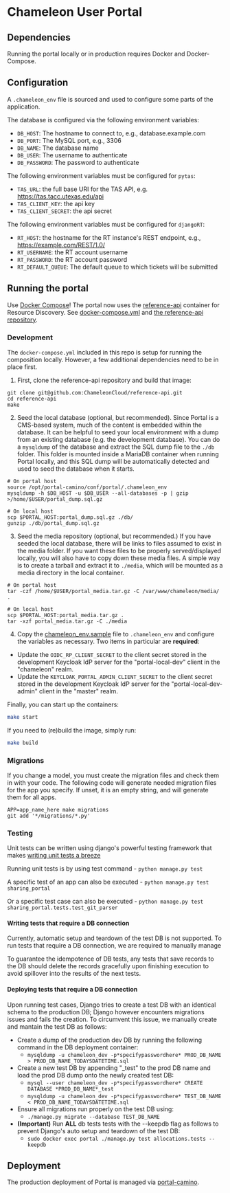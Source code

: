 # Chameleon User Portal

## Dependencies

Running the portal locally or in production requires Docker and Docker-Compose.

## Configuration

A `.chameleon_env` file is sourced and used to configure some parts of the application.

The database is configured via the following environment variables:

- `DB_HOST`: The hostname to connect to, e.g., database.example.com
- `DB_PORT`: The MySQL port, e.g., 3306
- `DB_NAME`: The database name
- `DB_USER`: The username to authenticate
- `DB_PASSWORD`: The password to authenticate

The following environment variables must be configured for `pytas`:

- `TAS_URL`: the full base URI for the TAS API, e.g. https://tas.tacc.utexas.edu/api
- `TAS_CLIENT_KEY`: the api key
- `TAS_CLIENT_SECRET`: the api secret

The following environment variables must be configured for `djangoRT`:

- `RT_HOST`: the hostname for the RT instance's REST endpoint, e.g., https://example.com/REST/1.0/
- `RT_USERNAME`: the RT account username
- `RT_PASSWORD`: the RT account password
- `RT_DEFAULT_QUEUE`: The default queue to which tickets will be submitted

## Running the portal

Use [Docker Compose](https://docs.docker.com/compose/)! The portal now uses the [reference-api](https://github.com/ChameleonCloud/reference-api) container for Resource Discovery. See [docker-compose.yml](docker-compose.yml) and [the reference-api repository](https://github.com/ChameleonCloud/reference-api).

### Development

The `docker-compose.yml` included in this repo is setup for running the composition locally. However, a few additional dependencies need to be in place first.

1. First, clone the reference-api repository and build that image:

```shell
git clone git@github.com:ChameleonCloud/reference-api.git
cd reference-api
make
```

2. Seed the local database (optional, but recommended). Since Portal is a CMS-based system, much of the content is embedded within the database. It can be helpful to seed your local environment with a dump from an existing database (e.g. the development database). You can do a `mysqldump` of the database and extract the SQL dump file to the `./db` folder. This folder is mounted inside a MariaDB container when running Portal locally, and this SQL dump will be automatically detected and used to seed the database when it starts.

```shell
# On portal host
source /opt/portal-camino/conf/portal/.chameleon_env
mysqldump -h $DB_HOST -u $DB_USER --all-databases -p | gzip >/home/$USER/portal_dump.sql.gz
```

```shell
# On local host
scp $PORTAL_HOST:portal_dump.sql.gz ./db/
gunzip ./db/portal_dump.sql.gz
```

3. Seed the media repository (optional, but recommended.) If you have seeded the local database, there will be links to files assumed to exist in the media folder. If you want these files to be properly served/displayed locally, you will also have to copy down these media files. A simple way is to create a tarball and extract it to `./media`, which will be mounted as a media directory in the local container.

```shell
# On portal host
tar -czf /home/$USER/portal_media.tar.gz -C /var/www/chameleon/media/ .
```

```shell
# On local host
scp $PORTAL_HOST:portal_media.tar.gz .
tar -xzf portal_media.tar.gz -C ./media
```

4. Copy the [chameleon_env.sample](chameleon_env.sample) file to `.chameleon_env` and configure the variables as necessary. Two items in particular are **required**:

  * Update the `OIDC_RP_CLIENT_SECRET` to the client secret stored in the development Keycloak IdP server for the "portal-local-dev" client in the "chameleon" realm.
  * Update the `KEYCLOAK_PORTAL_ADMIN_CLIENT_SECRET` to the client secret stored in the development Keycloak IdP server for the "portal-local-dev-admin" client in the "master" realm.

Finally, you can start up the containers:

```bash
make start
```

If you need to (re)build the image, simply run:

```bash
make build
```

### Migrations

If you change a model, you must create the migration files and check them in with your code.
The following code will generate needed migration files for the app you specify. 
If unset, it is an empty string, and will generate them for all apps.

``` shell
APP=app_name_here make migrations
git add '*/migrations/*.py'
```

### Testing

Unit tests can be written using django's powerful testing framework that makes [writing unit tests a breeze](https://docs.djangoproject.com/en/4.2/topics/testing/overview/#writing-tests)

Running unit tests is by using test command - `python manage.py test`

A specific test of an app can also be executed - `python manage.py test sharing_portal`

Or a specific test case can also be executed - `python manage.py test sharing_portal.tests.test_git_parser`



#### Writing tests that require a DB connection

Currently, automatic setup and teardown of the test DB is not supported. To run tests that require a DB connection, we are required to manually manage

To guarantee the idempotence of DB tests, any tests that save records to the DB should delete the records gracefully upon finishing execution to avoid spillover into the results of the next tests.

#### Deploying tests that require a DB connection

Upon running test cases, Django tries to create a test DB with an identical schema to the production DB; Django however encounters migrations issues and fails the creation. To circumvent this issue, we manually create and mantain the test DB as follows:
- Create a dump of the production dev DB by running the following command in the DB deployment container:
  - `mysqldump -u chameleon_dev -p*specifypasswordhere* PROD_DB_NAME > PROD_DB_NAME_TODAYSDATETIME.sql`
- Create a new test DB by appending "_test" to the prod DB name and load the prod DB dump onto the newly created test DB:
  - `mysql --user chameleon_dev -p*specifypasswordhere* CREATE DATABASE *PROD_DB_NAME*_test`
  - `mysqldump -u chameleon_dev -p*specifypasswordhere* TEST_DB_NAME < PROD_DB_NAME_TODAYSDATETIME.sql`
- Ensure all migrations run properly on the test DB using:
  - `./manage.py migrate --database TEST_DB_NAME`
- **(Important)** Run **ALL** db tests tests with the --keepdb flag as follows to prevent Django's auto setup and teardown of the test DB:
  - `sudo docker exec portal ./manage.py test allocations.tests --keepdb`

## Deployment

The production deployment of Portal is managed via [portal-camino](https://github.com/ChameleonCloud/portal-camino).
